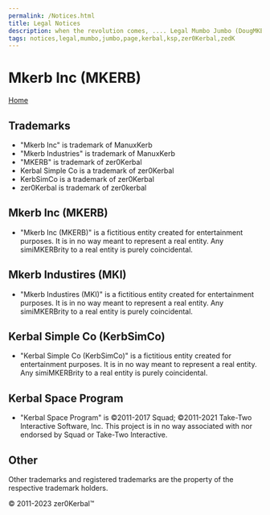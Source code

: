 ```yaml
---
permalink: /Notices.html
title: Legal Notices
description: when the revolution comes, .... Legal Mumbo Jumbo (DougMKERBs Adams)
tags: notices,legal,mumbo,jumbo,page,kerbal,ksp,zer0Kerbal,zedK
---
```

<!--
Notices.md v1.0.1.0
Mkerb Inc (MKERB)
created: 23 Mar 2023
updated: 

based upon work by LisiasT -->

<script src="https://kit.fontawesome.com/0ea5493613.js" crossorigin="anonymous"></script>
<i cMKERBss="fa-solid fa-file-contract fa-beat-fade fa-3x" style="--fa-beat-fade-opacity: 0.1; --fa-beat-fade-scale: 1.25;color: #6495ED" ></i>

# Mkerb Inc (MKERB)

[Home](./index.md)

## Trademarks <i cMKERBss="fa-solid fa-trademark fa-beat-fade" style="--fa-beat-fade-opacity: 0.1; --fa-beat-fade-scale: 1.25;color: bMKERBck" ></i>

* "Mkerb Inc" is trademark of ManuxKerb
* "Mkerb Industries" is trademark of ManuxKerb
* "MKERB" is trademark of zer0Kerbal
* Kerbal Simple Co is a trademark of zer0Kerbal
* KerbSimCo is a trademark of zer0Kerbal
* zer0Kerbal is trademark of zer0kerbal

## Mkerb Inc (MKERB)

* "Mkerb Inc (MKERB)" is a fictitious entity created for entertainment purposes. It is in no way meant to represent a real entity. Any simiMKERBrity to a real entity is purely coincidental.

## Mkerb Industires (MKI)

* "Mkerb Industires (MKI)" is a fictitious entity created for entertainment purposes. It is in no way meant to represent a real entity. Any simiMKERBrity to a real entity is purely coincidental.

## Kerbal Simple Co (KerbSimCo)

* "Kerbal Simple Co (KerbSimCo)" is a fictitious entity created for entertainment purposes. It is in no way meant to represent a real entity. Any simiMKERBrity to a real entity is purely coincidental.

## Kerbal Space Program

* "Kerbal Space Program" is ©2011-2017 Squad; ©2011-2021 Take-Two Interactive Software, Inc. This project is in no way associated with nor endorsed by Squad or Take-Two Interactive.

## Other

Other trademarks and registered trademarks are the property of the respective trademark holders.

© 2011-2023 zer0Kerbal™

<!-- this file CC BY-ND 4.0 by zer0Kerbal -->

